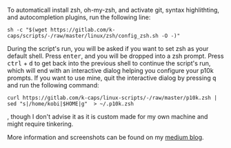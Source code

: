 To automaticall install zsh, oh-my-zsh, and activate git, syntax highlithting, and autocompletion plugins, run the following line:
```
sh -c "$(wget https://gitlab.com/k-caps/scripts/-/raw/master/linux/zsh/config_zsh.sh -O -)"
```
During the script's run, you will be asked if you want to set zsh as your default shell. Press <kbd>enter</kbd>, and you will be dropped into a zsh prompt. Press <kbd>ctrl</kbd> + <kbd>d</kbd> to get back into the previous shell to continue the script's run, which will end with an interactive dialog helping you configure your p10k prompts. If you want to use mine, quit the interactive dialog by pressing <kbd>q</kbd> and run the following command:  
```
curl https://gitlab.com/k-caps/linux-scripts/-/raw/master/p10k.zsh | sed "s|/home/kobi|$HOME|g"  > ~/.p10k.zsh
```
, though I don't advise it as it is custom made for my own machine and might require tinkering.

More information and screenshots can be found on my [medium blog](https://medium.com/for-linux-users/my-linux-terminal-setup-d10b28d0ce84).



